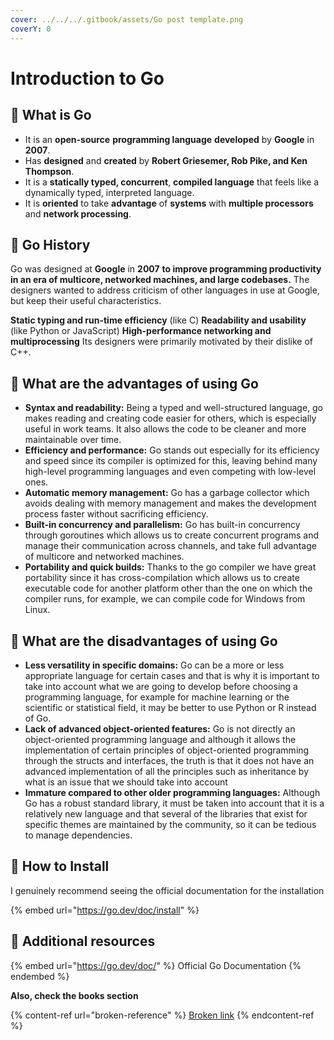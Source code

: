 ```yaml
---
cover: ../../../.gitbook/assets/Go post template.png
coverY: 0
---
```


# Introduction to Go

## 🍿 What is Go

* It is an **open-source** **programming language** **developed** by **Google** in **2007**.
* Has **designed** and **created** by **Robert Griesemer, Rob Pike, and Ken Thompson**.
* It is a **statically typed, concurrent**, **compiled language** that feels like a dynamically typed, interpreted language.
* It is **oriented** to take **advantage** of **systems** with **multiple processors** and **network processing**.

## 🍿 Go History

Go was designed at **Google** in **2007** **to improve programming productivity in an era of multicore, networked machines, and large codebases.** The designers wanted to address criticism of other languages in use at Google, but keep their useful characteristics.

**Static typing and run-time efficiency** (like C) **Readability and usability** (like Python or JavaScript) **High-performance networking and multiprocessing** Its designers were primarily motivated by their dislike of C++.

## 🍿 What are the advantages of using Go

* **Syntax and readability:** Being a typed and well-structured language, go makes reading and creating code easier for others, which is especially useful in work teams. It also allows the code to be cleaner and more maintainable over time.
* **Efficiency and performance:** Go stands out especially for its efficiency and speed since its compiler is optimized for this, leaving behind many high-level programming languages ​​and even competing with low-level ones.
* **Automatic memory management:** Go has a garbage collector which avoids dealing with memory management and makes the development process faster without sacrificing efficiency.
* **Built-in concurrency and parallelism:** Go has built-in concurrency through goroutines which allows us to create concurrent programs and manage their communication across channels, and take full advantage of multicore and networked machines.&#x20;
* **Portability and quick builds:** Thanks to the go compiler we have great portability since it has cross-compilation which allows us to create executable code for another platform other than the one on which the compiler runs, for example, we can compile code for Windows from Linux.

## 🍿 What are the disadvantages of using Go

* **Less versatility in specific domains:** Go can be a more or less appropriate language for certain cases and that is why it is important to take into account what we are going to develop before choosing a programming language, for example for machine learning or the scientific or statistical field, it may be better to use Python or R instead of Go.
* **Lack of advanced object-oriented features:** Go is not directly an object-oriented programming language and although it allows the implementation of certain principles of object-oriented programming through the structs and interfaces, the truth is that it does not have an advanced implementation of all the principles such as inheritance by what is an issue that we should take into account
* **Immature compared to other older programming languages:** Although Go has a robust standard library, it must be taken into account that it is a relatively new language and that several of the libraries that exist for specific themes are maintained by the community, so it can be tedious to manage dependencies.

## 🍿 How to Install

I genuinely recommend seeing the official documentation for the installation

{% embed url="https://go.dev/doc/install" %}

## 🍿 Additional resources

{% embed url="https://go.dev/doc/" %}
Official Go Documentation
{% endembed %}

**Also, check the books section**

{% content-ref url="broken-reference" %}
[Broken link](broken-reference)
{% endcontent-ref %}
